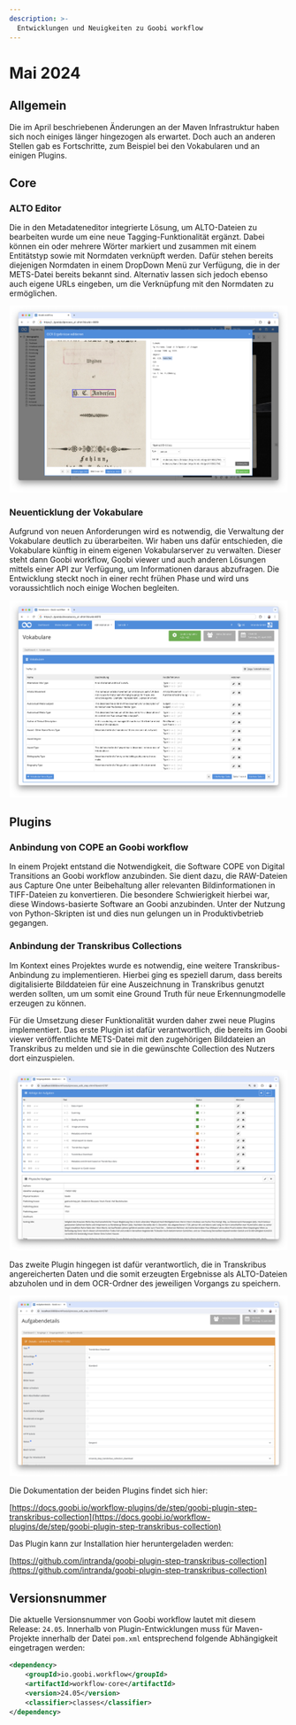 ```yaml
---
description: >-
  Entwicklungen und Neuigkeiten zu Goobi workflow
---
```


# Mai 2024

## Allgemein
Die im April beschriebenen Änderungen an der Maven Infrastruktur haben sich noch einiges länger hingezogen als erwartet. Doch auch an anderen Stellen gab es Fortschritte, zum Beispiel bei den Vokabularen und an einigen Plugins.


## Core

### ALTO Editor
Die in den Metadateneditor integrierte Lösung, um ALTO-Dateien zu bearbeiten wurde um eine neue Tagging-Funktionalität ergänzt. Dabei können ein oder mehrere Wörter markiert und zusammen mit einem Entitätstyp sowie mit Normdaten verknüpft werden. Dafür stehen bereits diejenigen Normdaten in einem DropDown Menü zur Verfügung, die in der METS-Datei bereits bekannt sind. Alternativ lassen sich jedoch ebenso auch eigene URLs eingeben, um die Verknüpfung mit den Normdaten zu ermöglichen.

![Der ALTO-Editor als Teil des Metadateneditors](202405_alto_editor_de.png)

### Neuenticklung der Vokabulare
Aufgrund von neuen Anforderungen wird es notwendig, die Verwaltung der Vokabulare deutlich zu überarbeiten. Wir haben uns dafür entschieden, die Vokabulare künftig in einem eigenen Vokabularserver zu verwalten. Dieser steht dann Goobi workflow, Goobi viewer und auch anderen Lösungen mittels einer API zur Verfügung, um Informationen daraus abzufragen. Die Entwicklung steckt noch in einer recht frühen Phase und wird uns voraussichtlich noch einige Wochen begleiten.

![Die bisherige Vokabularverwaltung von Goobi](202405_vocabulary_de.png)


## Plugins

### Anbindung von COPE an Goobi workflow
In einem Projekt entstand die Notwendigkeit, die Software COPE von Digital Transitions an Goobi workflow anzubinden. Sie dient dazu, die RAW-Dateien aus Capture One unter Beibehaltung aller relevanten Bildinformationen in TIFF-Dateien zu konvertieren. Die besondere Schwierigkeit hierbei war, diese Windows-basierte Software an Goobi anzubinden. Unter der Nutzung von Python-Skripten ist und dies nun gelungen un in Produktivbetrieb gegangen.


### Anbindung der Transkribus Collections
Im Kontext eines Projektes wurde es notwendig, eine weitere Transkribus-Anbindung zu implementieren. Hierbei ging es speziell darum, dass bereits digitalisierte Bilddateien für eine Auszeichnung in Transkribus genutzt werden sollten, um um somit eine Ground Truth für neue Erkennungmodelle erzeugen zu können.

Für die Umsetzung dieser Funktionalität wurden daher zwei neue Plugins implementiert. Das erste Plugin ist dafür verantwortlich, die bereits im Goobi viewer veröffentlichte METS-Datei mit den zugehörigen Bilddateien an Transkribus zu melden und sie in die gewünschte Collection des Nutzers dort einzuspielen.

![Beispielhafter Workflow für die Anbindung von Transkribus](202405_transkribus1_de.png)

Das zweite Plugin hingegen ist dafür verantwortlich, die in Transkribus angereicherten Daten und die somit erzeugten Ergebnisse als ALTO-Dateien abzuholen und in dem OCR-Ordner des jeweiligen Vorgangs zu speichern.

![Konfiguration eines Arbeitsschritts für das Abholen der Ergebnisse von Transkribus](202405_transkribus2_de.png)

Die Dokumentation der beiden Plugins findet sich hier:

[https://docs.goobi.io/workflow-plugins/de/step/goobi-plugin-step-transkribus-collection](https://docs.goobi.io/workflow-plugins/de/step/goobi-plugin-step-transkribus-collection)

Das Plugin kann zur Installation hier heruntergeladen werden:

[https://github.com/intranda/goobi-plugin-step-transkribus-collection](https://github.com/intranda/goobi-plugin-step-transkribus-collection)


## Versionsnummer
Die aktuelle Versionsnummer von Goobi workflow lautet mit diesem Release: `24.05`. Innerhalb von Plugin-Entwicklungen muss für Maven-Projekte innerhalb der Datei `pom.xml` entsprechend folgende Abhängigkeit eingetragen werden:

```xml
<dependency>
    <groupId>io.goobi.workflow</groupId>
    <artifactId>workflow-core</artifactId>
    <version>24.05</version>
    <classifier>classes</classifier>
</dependency>
```